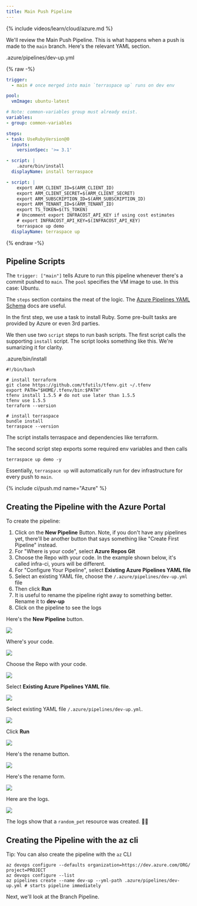 ```yaml
---
title: Main Push Pipeline
---
```


{% include videos/learn/cloud/azure.md %}

We'll review the Main Push Pipeline. This is what happens when a push is made to the `main` branch. Here's the relevant YAML section.

.azure/pipelines/dev-up.yml

{% raw -%}
```yaml
trigger:
  - main # once merged into main `terraspace up` runs on dev env

pool:
  vmImage: ubuntu-latest

# Note: common-variables group must already exist.
variables:
- group: common-variables

steps:
- task: UseRubyVersion@0
  inputs:
    versionSpec: '>= 3.1'

- script: |
    .azure/bin/install
  displayName: install terraspace

- script: |
    export ARM_CLIENT_ID=$(ARM_CLIENT_ID)
    export ARM_CLIENT_SECRET=$(ARM_CLIENT_SECRET)
    export ARM_SUBSCRIPTION_ID=$(ARM_SUBSCRIPTION_ID)
    export ARM_TENANT_ID=$(ARM_TENANT_ID)
    export TS_TOKEN=$(TS_TOKEN)
    # Uncomment export INFRACOST_API_KEY if using cost estimates
    # export INFRACOST_API_KEY=$(INFRACOST_API_KEY)
    terraspace up demo
  displayName: terraspace up
```
{% endraw -%}

## Pipeline Scripts

The `trigger: ["main"]` tells Azure to run this pipeline whenever there's a commit pushed to `main`. The `pool` specifies the VM image to use. In this case: Ubuntu.

The `steps` section contains the meat of the logic. The [Azure Pipelines YAML Schema](https://docs.microsoft.com/en-us/azure/devops/pipelines/yaml-schema/steps?view=azure-pipelines) docs are useful.

In the first step, we use a task to install Ruby. Some pre-built tasks are provided by Azure or even 3rd parties.

We then use two `script` steps to run bash scripts. The first script calls the supporting `install` script. The script looks something like this. We're sumarizing it for clarity.

.azure/bin/install

    #!/bin/bash

    # install terraform
    git clone https://github.com/tfutils/tfenv.git ~/.tfenv
    export PATH="$HOME/.tfenv/bin:$PATH"
    tfenv install 1.5.5 # do not use later than 1.5.5
    tfenv use 1.5.5
    terraform --version

    # install terraspace
    bundle install
    terraspace --version

The script installs terraspace and dependencies like terraform.

The second script step exports some required env variables and then calls

    terraspace up demo -y

Essentially, `terraspace up` will automatically run for dev infrastructure for every push to `main`.

{% include ci/push.md name="Azure" %}

## Creating the Pipeline with the Azure Portal

To create the pipeline:

1. Click on the **New Pipeline** Button. Note, if you don't have any pipelines yet, there'll be another button that says something like "Create First Pipeline" instead.
2. For "Where is your code", select **Azure Repos Git**
3. Choose the Repo with your code. In the example shown below, it's called infra-ci, yours will be different.
4. For "Configure Your Pipeline", select **Existing Azure Pipelines YAML file**
5. Select an existing YAML file, choose the `/.azure/pipelines/dev-up.yml` file
6. Then click **Run**
7. It is useful to rename the pipeline right away to something better. Rename it to **dev-up**
8. Click on the pipeline to see the logs

Here's the **New Pipeline** button.

![](https://img.boltops.com/images/terraspace/cloud/ci/azure/push/pipeline-new-button.png)

Where's your code.

![](https://img.boltops.com/images/terraspace/cloud/ci/azure/push/pipeline-wheres-your-code.png)

Choose the Repo with your code.

![](https://img.boltops.com/images/terraspace/cloud/ci/azure/push/pipeline-select.png)

Select **Existing Azure Pipelines YAML file**.

![](https://img.boltops.com/images/terraspace/cloud/ci/azure/push/pipeline-existing-yaml.png)

Select existing YAML file `/.azure/pipelines/dev-up.yml`.

![](https://img.boltops.com/images/terraspace/cloud/ci/azure/push/pipeline-select-dev-up.png)

Click **Run**

![](https://img.boltops.com/images/terraspace/cloud/ci/azure/push/pipeline-run.png)

Here's the rename button.

![](https://img.boltops.com/images/terraspace/cloud/ci/azure/push/pipeline-rename-button.png)

Here's the rename form.

![](https://img.boltops.com/images/terraspace/cloud/ci/azure/push/pipeline-rename-form.png)

Here are the logs.

![](https://img.boltops.com/images/terraspace/cloud/ci/azure/push/pipeline-logs.png)

The logs show that a `random_pet` resource was created. 🐶🎉

## Creating the Pipeline with the az cli

Tip: You can also create the pipeline with the `az` CLI

    az devops configure --defaults organization=https://dev.azure.com/ORG/ project=PROJECT
    az devops configure --list
    az pipelines create --name dev-up --yml-path .azure/pipelines/dev-up.yml # starts pipeline immediately

Next, we'll look at the Branch Pipeline.
